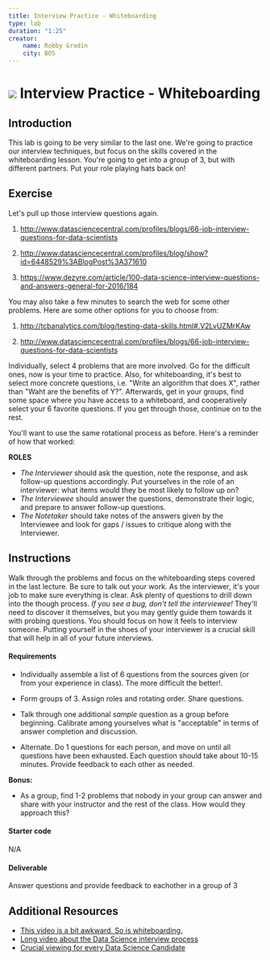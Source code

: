 ```yaml
---
title: Interview Practice - Whiteboarding
type: lab
duration: "1:25"
creator:
    name: Robby Grodin
    city: BOS
---
```

# ![](https://ga-dash.s3.amazonaws.com/production/assets/logo-9f88ae6c9c3871690e33280fcf557f33.png) Interview Practice - Whiteboarding

## Introduction

This lab is going to be very similar to the last one. We're going to practice our interview techniques, but focus on the skills covered in the whiteboarding lesson. You're going to get into a group of 3, but with different partners. Put your role playing hats back on!

## Exercise

Let's pull up those interview questions again.

1. http://www.datasciencecentral.com/profiles/blogs/66-job-interview-questions-for-data-scientists

2. http://www.datasciencecentral.com/profiles/blog/show?id=6448529%3ABlogPost%3A371610

3. https://www.dezyre.com/article/100-data-science-interview-questions-and-answers-general-for-2016/184

You may also take a few minutes to search the web for some other problems. Here are some other options for you to choose from:

1. http://tcbanalytics.com/blog/testing-data-skills.html#.V2LvUZMrKAw

2. http://www.datasciencecentral.com/profiles/blogs/66-job-interview-questions-for-data-scientists

Individually, select 4 problems that are more involved. Go for the difficult ones, now is your time to practice. Also, for whiteboarding, it's best to select more concrete questions, i.e. "Write an algorithm that does X", rather than "Waht are the benefits of Y?". Afterwards, get in your groups, find some space where you have access to a whiteboard, and cooperatively select your 6 favorite questions. If you get through those, continue on to the rest.

You'll want to use the same rotational process as before. Here's a reminder of how that worked:

**ROLES**
- *The Interviewer* should ask the question, note the response, and ask follow-up questions accordingly. Put yourselves in the role of an interviewer: what items would they be most likely to follow up on?
- *The Interviewee* should answer the questions, demonstrate their logic, and prepare to answer follow-up questions.
- *The Notetaker* should take notes of the answers given by the Interviewee and look for gaps / issues to critique along with the Interviewer.


## Instructions

Walk through the problems and focus on the whiteboarding steps covered in the last lecture. Be sure to talk out your work. As the interviewer, it's your job to make sure everything is clear. Ask plenty of questions to drill down into the though process. *If you see a bug, don't tell the interviewee!* They'll need to discover it themselves, but you may gently guide them towards it with probing questions. You should focus on how it feels to interview someone. Putting yourself in the shoes of
your interviewer is a crucial skill that will help in all of your future interviews. 


#### Requirements

- Individually assemble a list of 6 questions from the sources given (or from your experience in class). The more difficult the better!.

- Form groups of 3. Assign roles and rotating order. Share questions.

- Talk through one additional *sample* question as a group before beginning. Calibrate among yourselves what is "acceptable" in terms of answer completion and discussion.

- Alternate. Do 1 questions for each person, and move on until all questions have been exhausted. Each question should take about 10-15 minutes. Provide feedback to each other as needed.

**Bonus:**
- As a group, find 1-2 problems that nobody in your group can answer and share with your instructor and the rest of the class. How would they approach this?

#### Starter code

N/A

#### Deliverable

Answer questions and provide feedback to eachother in a group of 3

## Additional Resources

- [This video is a bit awkward. So is whiteboarding.](https://www.youtube.com/watch?v=2cf9xo1S134)
- [Long video about the Data Science interview process](https://www.youtube.com/watch?v=3BRLGRqj8ps)
- [Crucial viewing for every Data Science Candidate](https://www.youtube.com/watch?v=gAb07ZiojN0)
